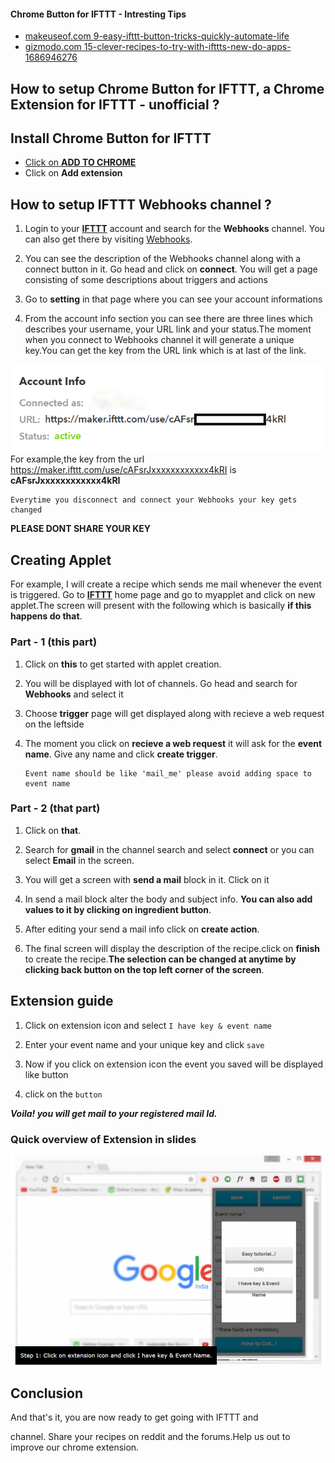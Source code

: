 #### Chrome Button for IFTTT - Intresting Tips
* [makeuseof.com 9-easy-ifttt-button-tricks-quickly-automate-life](http://www.makeuseof.com/tag/9-easy-ifttt-button-tricks-quickly-automate-life/)
* [gizmodo.com 15-clever-recipes-to-try-with-ifttts-new-do-apps-1686946276](http://fieldguide.gizmodo.com/15-clever-recipes-to-try-with-ifttts-new-do-apps-1686946276)

## How to setup Chrome Button for IFTTT, a Chrome Extension for IFTTT - unofficial ?

## Install Chrome Button for IFTTT
* [Click on **ADD TO CHROME**](https://chrome.google.com/webstore/detail/ifttt-chrome-button-unoff/komgjgehifckemhnghbjkecolfamhhpb)
* Click on **Add extension**

## How to setup IFTTT Webhooks channel ?
1. Login to your [**IFTTT**](https://ifttt.com/discover) account and search for the **Webhooks** channel. You can also get there by visiting [Webhooks](hhttps://ifttt.com/maker_webhooks).

2. You can see the description of the Webhooks channel along with a connect button in it. Go head and click on **connect**. You will get a page consisting of some descriptions about triggers and actions

3. Go to **setting** in that page where you can see your account informations

4. From the account info section you can see there are three lines which describes your username, your URL link and your status.The moment when you connect to Webhooks channel it will generate a unique key.You can get the key from the URL link which is at last of the link.

![Account info image](account.png)
For example,the key from the url https://maker.ifttt.com/use/cAFsrJxxxxxxxxxxxx4kRI is **cAFsrJxxxxxxxxxxxx4kRI**

    Everytime you disconnect and connect your Webhooks your key gets changed

**PLEASE DONT SHARE YOUR KEY**



## Creating Applet
For example, I will create a recipe which sends me mail whenever the event is triggered.
Go to [**IFTTT**](https://ifttt.com/discover) home page and go to myapplet and click on new applet.The screen will present with the following which is basically **if this happens do that**.


### Part - 1 (this part)

1. Click on **this** to get started with applet creation.

2. You will be displayed with lot of channels. Go head and search for **Webhooks** and select it

3. Choose **trigger** page will get displayed along with recieve a web request on the leftside

4. The moment you click on **recieve a web request** it will ask for the **event name**. Give any name and click **create trigger**.


       Event name should be like 'mail_me' please avoid adding space to event name
    

### Part - 2 (that part)

1. Click on **that**.

2. Search for **gmail** in the channel search and select **connect** or you can select **Email** in the screen.

3. You will get a screen with **send a mail** block in it. Click on it

4. In send a mail block alter the body and subject info. **You can also add values to it by clicking on ingredient button**.

5. After editing your send a mail info click on **create action**.

6. The final screen will display the description of the recipe.click on **finish** to create the recipe.**The selection can be changed at anytime by clicking back button on the top left corner of the screen**.


## Extension guide
1. Click on extension icon and select `I have key & event name`

2. Enter your event name and your unique key and click `save`

3. Now if you click on extension icon the event you saved will be displayed like button

4. click on the `button`

***Voila! you will get mail to your registered mail Id.***
### Quick overview of Extension in slides
![Extension Overview](slide3.gif)

## Conclusion
And that's it, you are now ready to get going with IFTTT and 










channel. Share your recipes on reddit and the forums.Help us out to improve our chrome extension.
